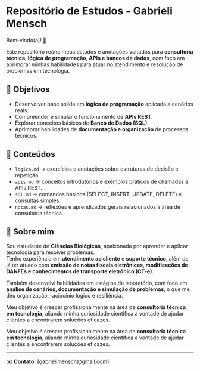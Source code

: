 # Repositório de Estudos - Gabrieli Mensch  

Bem-vindo(a)! 🚀  

Este repositório reúne meus estudos e anotações voltados para **consultoria técnica, lógica de programação, APIs e bancos de dados**, com foco em aprimorar minhas habilidades para atuar no atendimento e resolução de problemas em tecnologia.  

## 🎯 Objetivos  
- Desenvolver base sólida em **lógica de programação** aplicada a cenários reais.  
- Compreender e simular o funcionamento de **APIs REST**.  
- Explorar conceitos básicos de **Banco de Dados (SQL)**.  
- Aprimorar habilidades de **documentação e organização** de processos técnicos.  

## 📂 Conteúdos  
- `logica.md` → exercícios e anotações sobre estruturas de decisão e repetição.  
- `apis.md` → conceitos introdutórios e exemplos práticos de chamadas a APIs REST.  
- `sql.md` → comandos básicos (SELECT, INSERT, UPDATE, DELETE) e consultas simples.  
- `notas.md` → reflexões e aprendizados gerais relacionados à área de consultoria técnica.  
 ## 🌱 Sobre mim  

Sou estudante de **Ciências Biológicas**, apaixonada por aprender e aplicar tecnologia para resolver problemas.  
Tenho experiência em **atendimento ao cliente** e **suporte técnico**, além de já ter atuado com **emissão de notas fiscais eletrônicas, modificações de DANFEs e conhecimentos de transporte eletrônico (CT-e)**.  

Também desenvolvi habilidades em estágios de laboratório, com foco em **análise de cenários, documentação e simulação de problemas**, o que me deu organização, raciocínio lógico e resiliência.  

Meu objetivo é crescer profissionalmente na área de **consultoria técnica em tecnologia**, aliando minha curiosidade científica à vontade de ajudar clientes a encontrarem soluções eficazes.  
 

Meu objetivo é crescer profissionalmente na área de **consultoria técnica em tecnologia**, aliando minha curiosidade científica à vontade de ajudar clientes a encontrarem soluções eficazes.  

---

✉️ **Contato:** [gabrielimensch@gmail.com]  
 

